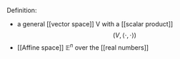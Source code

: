 Definition: 
- a general [[vector space]] V with a [[scalar product]]
$$(V, \langle \cdot,  \cdot \rangle)$$
- [[Affine space]]  $\mathbb{E}^n$ over the [[real numbers]] 